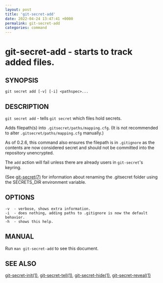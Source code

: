 ```yaml
---
layout: post
title: 'git-secret-add'
date: 2022-04-24 13:47:41 +0000
permalink: git-secret-add
categories: command
---
```

git-secret-add - starts to track added files.
=============================================

## SYNOPSIS

    git secret add [-v] [-i] <pathspec>...


## DESCRIPTION
`git secret add` - tells `git secret` which files hold secrets.

Adds filepath(s) into `.gitsecret/paths/mapping.cfg`.
(It is not recommended to alter `.gitsecret/paths/mapping.cfg` manually.)

As of 0.2.6, this command also ensures the filepath is in `.gitignore`
as the contents are now considered secret and should not be committed into the repository unencrypted.

The `add` action will fail unless there are already users in `git-secret`'s keyring.


(See [git-secret(7)](https://git-secret.io/git-secret) for information about renaming the .gitsecret
folder using the SECRETS_DIR environment variable.

## OPTIONS

    -v  - verbose, shows extra information.
    -i  - does nothing, adding paths to .gitignore is now the default behavior.
    -h  - shows this help.


## MANUAL

Run `man git-secret-add` to see this document.


## SEE ALSO

[git-secret-init(1)](https://git-secret.io/git-secret-init), [git-secret-tell(1)](https://git-secret.io/git-secret-tell),
[git-secret-hide(1)](https://git-secret.io/git-secret-hide), [git-secret-reveal(1)](https://git-secret.io/git-secret-reveal)
